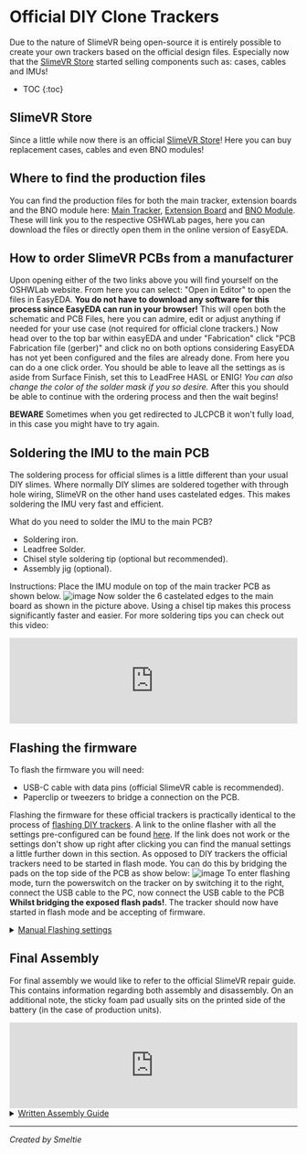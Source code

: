 # Official DIY Clone Trackers

Due to the nature of SlimeVR being open-source it is entirely possible to create your own trackers based on the official design files.
Especially now that the [SlimeVR Store](https://shop.slimevr.dev) started selling components such as: cases, cables and IMUs!

* TOC
{:toc}

## SlimeVR Store
Since a little while now there is an official [SlimeVR Store](https://shop.slimevr.dev)!
Here you can buy replacement cases, cables and even BNO modules!

## Where to find the production files
You can find the production files for both the main tracker, extension boards and the BNO module here: [Main Tracker](https://oshwlab.com/slimevr/slimevr-main-board), [Extension Board](https://oshwlab.com/eirenliel/slimevr-diy-tracker-extension) and [BNO Module](https://oshwlab.com/eirenliel/bno085-module).
These will link you to the respective OSHWLab pages, here you can download the files or directly open them in the online version of EasyEDA.

## How to order SlimeVR PCBs from a manufacturer
Upon opening either of the two links above you will find yourself on the OSHWLab website. From here you can select: "Open in Editor" to open the files in EasyEDA.
**You do not have to download any software for this process since EasyEDA can run in your browser!**
This will open both the schematic and PCB Files, here you can admire, edit or adjust anything if needed for your use case (not required for official clone trackers.)
Now head over to the top bar within easyEDA and under "Fabrication" click "PCB Fabrication file (gerber)" and click no on both options considering EasyEDA has not yet been configured and the files are already done.
From here you can do a one click order.
You should be able to leave all the settings as is aside from Surface Finish, set this to LeadFree HASL or ENIG!
*You can also change the color of the solder mask if you so desire.*
After this you should be able to continue with the ordering process and then the wait begins!

**BEWARE**
Sometimes when you get redirected to JLCPCB it won't fully load, in this case you might have to try again.

## Soldering the IMU to the main PCB
The soldering process for official slimes is a little different than your usual DIY slimes. Where normally DIY slimes are soldered together with through hole wiring, SlimeVR on the other hand uses castelated edges. This makes soldering the IMU very fast and efficient.

What do you need to solder the IMU to the main PCB?
- Soldering iron.
- Leadfree Solder.
- Chisel style soldering tip (optional but recommended).
- Assembly jig (optional).

Instructions:
Place the IMU module on top of the main tracker PCB as shown below.
![image](../assets/img/tracker_IMU_orientation.png)
Now solder the 6 castelated edges to the main board as shown in the picture above.
Using a chisel tip makes this process significantly faster and easier.
For more soldering tips you can check out this video:
<div class="video-container">
<iframe width="100%" height="auto" src="https://www.youtube.com/embed/P0YX_eKyfxA" title="YouTube video player" frameborder="0" allow="accelerometer; autoplay muted; clipboard-write; encrypted-media; gyroscope; picture-in-picture" allowfullscreen></iframe>
</div>


## Flashing the firmware
To flash the firmware you will need:
- USB-C cable with data pins (official SlimeVR cable is recommended).
- Paperclip or tweezers to bridge a connection on the PCB.

Flashing the firmware for these official trackers is practically identical to the process of [flashing DIY trackers](https://docs.slimevr.dev/firmware/index.html).
A link to the online flasher with all the settings pre-configured can be found [here](https://slimevr-firmware.bscotch.ca/?config=eyJib2FyZCI6eyJ0eXBlIjoiQk9BUkRfU0xJTUVWUiIsInBpbnMiOnsiaW11U0RBIjoiMTQiLCJpbXVTQ0wiOiIxMiIsImxlZCI6IjIifSwiZW5hYmxlTGVkIjp0cnVlfSwiaW11cyI6W3sidHlwZSI6IklNVV9CTk8wODUiLCJpbXVJTlQiOiIxNiIsImVuYWJsZWQiOnRydWUsInJvdGF0aW9uIjoiMjcwIn0seyJlbmFibGVkIjp0cnVlLCJ0eXBlIjoiSU1VX0JOTzA4NSIsInJvdGF0aW9uIjoiMjcwIiwiaW11SU5UIjoiMTMifV0sImJhdHRlcnkiOnsidHlwZSI6IkJBVF9FWFRFUk5BTCIsInJlc2lzdGFuY2UiOjE4MCwicGluIjoiMTcifSwidmVyc2lvbiI6IlNsaW1lVlIvbWFpbiJ9).
If the link does not work or the settings don't show up right after clicking you can find the manual settings a little further down in this section.
As opposed to DIY trackers the official trackers need to be started in flash mode. You can do this by bridging the pads on the top side of the PCB as show below:
![image](../assets/img/flashing_pads.png)
To enter flashing mode, turn the powerswitch on the tracker on by switching it to the right, connect the USB cable to the PC, now connect the USB cable to the PCB **Whilst bridging the exposed flash pads!**.
The tracker should now have started in flash mode and be accepting of firmware.

<details>
<summary><u>Manual Flashing settings</u></summary>
As stated in Defines.h the pins for the official PCB are:

- SDA 14
- SCL 12
- INT 16
- INT_2 13
- Battery_Level 17
- LED_PIN 2
- LED_Inverted True

IMU Rotation should be set at 270 for both in case of the official setup using the BNO085.

</details>

## Final Assembly  
For final assembly we would like to refer to the official SlimeVR repair guide. This contains information regarding both assembly and disassembly. On an additional note, the sticky foam pad usually sits on the printed side of the battery (in the case of production units).

<div class="video-container">
<iframe width="100%" height="auto" src="https://www.youtube.com/embed/OxOgkBMEzME?si=jFoO5UXZPsxHKFEr" title="YouTube video player" frameborder="0" allow="accelerometer; autoplay muted; clipboard-write; encrypted-media; gyroscope; picture-in-picture" allowfullscreen></iframe>
</div>

<details>
<summary><u>Written Assembly Guide</u></summary>

|Amount |Part  |
|:---------:|:----:|
|1x |Case Top|
|1x |Case Bottom|
|2x |M2.5x10 Screw or M2.5x12|
|1x |PCB|
|1x | Battery|
|1x |Foam Pad|
|1x | Sticker|

Attach a foam pad to the center of the battery (text side).
Attach battery cable to the PCB.
Turn on the tracker by sliding the switch to the right, make sure the blue light blinks continuously.
Turn off the tracker by sliding the switch to the left!
Place the PCB with the components facing down into the top case(make sure to insert at an angle, the ports are aligned and it sits flush).
Place the battery with the foam side against the PCB, making sure the cable gets tucked under the battery.
Place the bottom case halve on the assembled top halve.
Screw the m3 screws into the cases to securely close it up, be careful not to pinch the battery cable!
Place the sticker on the back.
</details>

---
*Created by Smeltie*